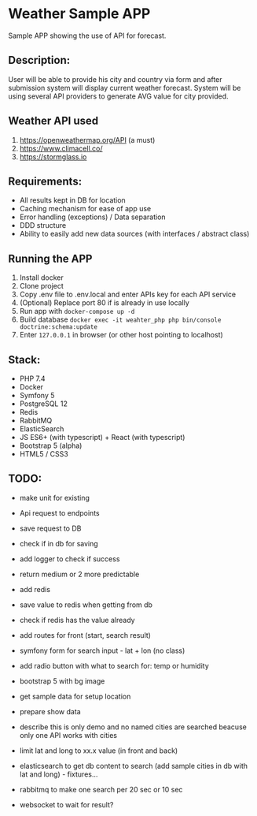 # Weather Sample APP
Sample APP showing the use of API for forecast.

## Description:
User will be able to provide his city and country via form 
and after submission system will display current weather forecast. 
System will be using several API providers to generate AVG value for city provided.

## Weather API used
1. https://openweathermap.org/API (a must)
2. https://www.climacell.co/
3. https://stormglass.io

## Requirements:
- All results kept in DB for location
- Caching mechanism for ease of app use
- Error handling (exceptions) / Data separation
- DDD structure
- Ability to easily add new data sources (with interfaces / abstract class)

## Running the APP
1. Install docker
2. Clone project 
3. Copy .env file to .env.local and enter APIs key for each API service
4. (Optional) Replace port 80 if is already in use locally
5. Run app with `docker-compose up -d`
6. Build database `docker exec -it weahter_php php bin/console doctrine:schema:update`
7. Enter `127.0.0.1` in browser (or other host pointing to localhost)

## Stack:
- PHP 7.4
- Docker
- Symfony 5
- PostgreSQL 12
- Redis
- RabbitMQ
- ElasticSearch
- JS ES6+ (with typescript) + React (with typescript)
- Bootstrap 5 (alpha)
- HTML5 / CSS3

## TODO:
- make unit for existing

- Api request to endpoints
- save request to DB
- check if in db for saving
- add logger to check if success
- return medium or 2 more predictable

- add redis
- save value to redis when getting from db
- check if redis has the value already

- add routes for front (start, search result)
- symfony form for search input - lat + lon (no class) 
- add radio button with what to search for: temp or humidity
- bootstrap 5 with bg image
- get sample data for setup location
- prepare show data
- describe this is only demo and no named cities are searched beacuse only one API works with cities
- limit lat and long to xx.x value (in front and back)

- elasticsearch to get db content to search 
    (add sample cities in db with lat and long) - fixtures...

- rabbitmq to make one search per 20 sec or 10 sec
- websocket to wait for result?

